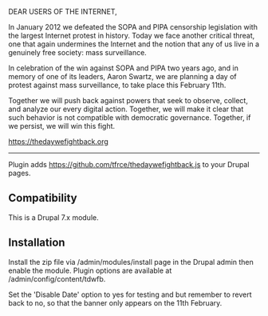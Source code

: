 DEAR USERS OF THE INTERNET,

In January 2012 we defeated the SOPA and PIPA censorship legislation with the largest Internet protest in history. Today we face another critical threat, one that again undermines the Internet and the notion that any of us live in a genuinely free society: mass surveillance.

In celebration of the win against SOPA and PIPA two years ago, and in memory of one of its leaders, Aaron Swartz, we are planning a day of protest against mass surveillance, to take place this February 11th.

Together we will push back against powers that seek to observe, collect, and analyze our every digital action. Together, we will make it clear that such behavior is not compatible with democratic governance. Together, if we persist, we will win this fight.

https://thedaywefightback.org

---

Plugin adds https://github.com/tfrce/thedaywefightback.js to your Drupal pages.

## Compatibility

This is a Drupal 7.x module.

## Installation

Install the zip file via /admin/modules/install page in the Drupal admin then enable the module. Plugin options are available at /admin/config/content/tdwfb.

Set the 'Disable Date' option to yes for testing and but remember to revert back to no, so that the banner only appears on the 11th February.
